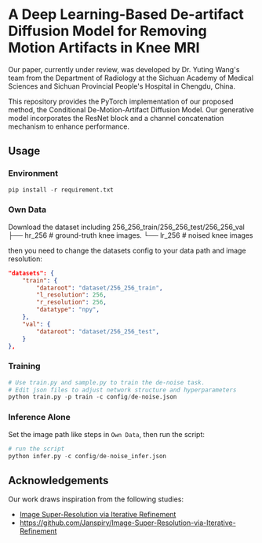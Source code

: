 # A Deep Learning-Based De-artifact Diffusion Model for Removing Motion Artifacts in Knee MRI

Our paper, currently under review, was developed by Dr. Yuting Wang's team from the Department of Radiology at the Sichuan Academy of Medical Sciences and Sichuan Provincial People's Hospital in Chengdu, China.

This repository provides the PyTorch implementation of our proposed method, the Conditional De-Motion-Artifact Diffusion Model. Our generative model incorporates the ResNet block and a channel concatenation mechanism to enhance performance.

## Usage
### Environment
```python
pip install -r requirement.txt
```

### Own Data

Download the dataset including 256_256_train/256_256_test/256_256_val
                                ├── hr_256 # ground-truth knee images.
                                └── lr_256 # noised knee images

then you need to change the datasets config to your data path and image resolution: 

```json
"datasets": {
    "train": {
        "dataroot": "dataset/256_256_train", 
        "l_resolution": 256, 
        "r_resolution": 256, 
        "datatype": "npy", 
    },
    "val": {
        "dataroot": "dataset/256_256_test", 
    }
},
```

### Training

```python
# Use train.py and sample.py to train the de-noise task.
# Edit json files to adjust network structure and hyperparameters
python train.py -p train -c config/de-noise.json
```

### Inference Alone

Set the  image path like steps in `Own Data`, then run the script:

```python
# run the script
python infer.py -c config/de-noise_infer.json
```

## Acknowledgements

Our work draws inspiration from the following studies:

- [Image Super-Resolution via Iterative Refinement](https://arxiv.org/pdf/2104.07636.pdf)
- https://github.com/Janspiry/Image-Super-Resolution-via-Iterative-Refinement

